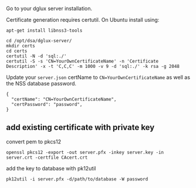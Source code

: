 Go to your dglux server installation.

Certificate generation requires certutil. On Ubuntu install using: 
```
apt-get install libnss3-tools
```

```
cd /opt/dsa/dglux-server/
mkdir certs
cd certs
certutil -N -d 'sql:./'
certutil -S -s 'CN=YourOwnCertificateName' -n 'Certificate Description' -x -t 'C,C,C' -m 1000 -v 9 -d 'sql:./' -k rsa -g 2048
```

Update your `server.json` certName to `CN=YourOwnCertificateName` as well as the NSS database password.

```
{
  "certName": "CN=YourOwnCertificateName",
  "certPassword": "password",
}
```


## add existing certificate with private key
convert pem to pkcs12
```
openssl pkcs12 -export -out server.pfx -inkey server.key -in server.crt -certfile CAcert.crt
```
add the key to database with pk12util
```
pk12util -i server.pfx -d/path/to/database -W password
```